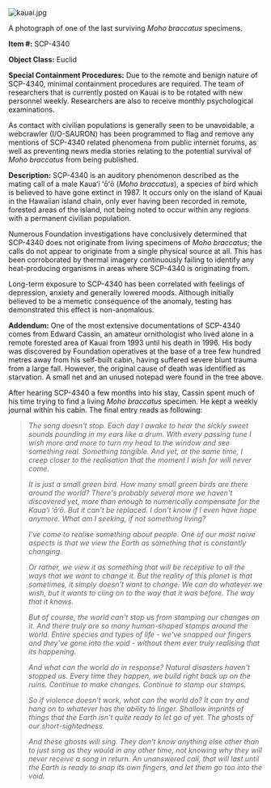 ![kauai.jpg](http://scp-wiki.wdfiles.com/local--files/scp-4340/kauai.jpg)

A photograph of one of the last surviving _Moho braccatus_ specimens.

**Item #:** SCP-4340

**Object Class:** Euclid

**Special Containment Procedures:** Due to the remote and benign nature of SCP-4340, minimal containment procedures are required. The team of researchers that is currently posted on Kauai is to be rotated with new personnel weekly. Researchers are also to receive monthly psychological examinations.

As contact with civilian populations is generally seen to be unavoidable, a webcrawler (I/O-SAURON) has been programmed to flag and remove any mentions of SCP-4340 related phenomena from public internet forums, as well as preventing news media stories relating to the potential survival of _Moho braccatus_ from being published.

**Description:** SCP-4340 is an auditory phenomenon described as the mating call of a male Kauaʻi ʻōʻō (_Moho braccatus_), a species of bird which is believed to have gone extinct in 1987. It occurs only on the island of Kauai in the Hawaiian island chain, only ever having been recorded in remote, forested areas of the island, not being noted to occur within any regions with a permanent civilian population.

Numerous Foundation investigations have conclusively determined that SCP-4340 does not originate from living specimens of _Moho braccatus_; the calls do not appear to originate from a single physical source at all. This has been corroborated by thermal imagery continuously failing to identify any heat-producing organisms in areas where SCP-4340 is originating from.

Long-term exposure to SCP-4340 has been correlated with feelings of depression, anxiety and generally lowered moods. Although initially believed to be a memetic consequence of the anomaly, testing has demonstrated this effect is non-anomalous.

**Addendum:** One of the most extensive documentations of SCP-4340 comes from Edward Cassin, an amateur ornithologist who lived alone in a remote forested area of Kauai from 1993 until his death in 1996. His body was discovered by Foundation operatives at the base of a tree few hundred metres away from his self-built cabin, having suffered severe blunt trauma from a large fall. However, the original cause of death was identified as starvation. A small net and an unused notepad were found in the tree above.

After hearing SCP-4340 a few months into his stay, Cassin spent much of his time trying to find a living _Moho braccatus_ specimen. He kept a weekly journal within his cabin. The final entry reads as following:

> _The song doesn't stop. Each day I awake to hear the sickly sweet sounds pounding in my ears like a drum. With every passing tune I wish more and more to turn my head to the window and see something real. Something tangible. And yet, at the same time, I creep closer to the realisation that the moment I wish for will never come._
> 
> _It is just a small green bird. How many small green birds are there around the world? There's probably several more we haven't discovered yet, more than enough to numerically compensate for the Kauaʻi ʻōʻō. But it can't be replaced. I don't know if I even have hope anymore. What am I seeking, if not something living?_
> 
> _I've come to realise something about people. One of our most naive aspects is that we view the Earth as something that is constantly changing._
> 
> _Or rather, we view it as something that will be receptive to all the ways that we want to change it. But the reality of this planet is that sometimes, it simply doesn't want to change. We can do whatever we wish, but it wants to cling on to the way that it was before. The way that it knows._
> 
> _But of course, the world can't stop us from stamping our changes on it. And there truly are so many human-shaped stamps around the world. Entire species and types of life - we've snapped our fingers and they've gone into the void - without them ever truly realising that its happening._
> 
> _And what can the world do in response? Natural disasters haven't stopped us. Every time they happen, we build right back up on the ruins. Continue to make changes. Continue to stamp our stamps._
> 
> _So if violence doesn't work, what can the world do? It can try and hang on to whatever has the ability to linger. Shallow imprints of things that the Earth isn't quite ready to let go of yet. The ghosts of our short-sightedness._
> 
> _And these ghosts will sing. They don't know anything else other than to just sing as they would in any other time, not knowing why they will never receive a song in return. An unanswered call, that will last until the Earth is ready to snap its own fingers, and let them go too into the void._